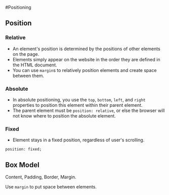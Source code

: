 #Positioning

## Position

### Relative

- An element's position is determined by the positions of other elements on the page.
- Elements simply appear on the website in the order they are defined in the HTML document.
- You can use `margin`s to relatively position elements and create space between them.

### Absolute

- In absolute positioning, you use the `top`, `bottom`, `left`, and `right` properties to position this element within their parent element.
- The parent element must be `position: relative`, or else the browser will not know where to position the absolute element.

### Fixed

- Element stays in a fixed position, regardless of user's scrolling.

`position: fixed;`

## Box Model

Content, Padding, Border, Margin.

Use `margin` to put space between elements.